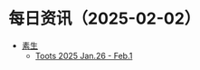 ﻿# 每日资讯（2025-02-02）

- [素生](http://z.arlmy.me/atom.xml)
  - [Toots 2025 Jan.26 - Feb.1](http://z.arlmy.me/posts/MastodonArchives/2025/MastodonTootsArchives_20250201/)
